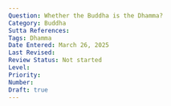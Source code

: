 ```yaml
---
Question: Whether the Buddha is the Dhamma?
Category: Buddha
Sutta References:
Tags: Dhamma
Date Entered: March 26, 2025
Last Revised:
Review Status: Not started
Level: 
Priority: 
Number: 
Draft: true
---
```

